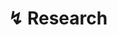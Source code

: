 ---
title: "↯ Research"
sub_title: "Below is the 3D-modelling curriculum that I have developed and my EPQ. I may perhaps post further papers if I do author any more."
layout: collection
permalink: /research/       
collection: research
entries_layout: grid
---